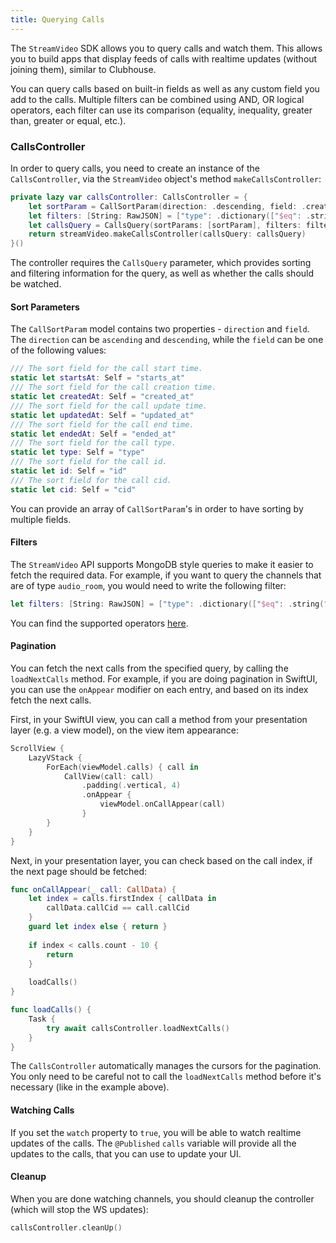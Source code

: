 ```yaml
---
title: Querying Calls
---
```


The `StreamVideo` SDK allows you to query calls and watch them. This allows you to build apps that display feeds of calls with realtime updates (without joining them), similar to Clubhouse.

You can query calls based on built-in fields as well as any custom field you add to the calls. Multiple filters can be combined using AND, OR logical operators, each filter can use its comparison (equality, inequality, greater than, greater or equal, etc.). 

### CallsController

In order to query calls, you need to create an instance of the `CallsController`, via the `StreamVideo` object's method `makeCallsController`:

```swift
private lazy var callsController: CallsController = {
    let sortParam = CallSortParam(direction: .descending, field: .createdAt)
    let filters: [String: RawJSON] = ["type": .dictionary(["$eq": .string("audio_room")])]
    let callsQuery = CallsQuery(sortParams: [sortParam], filters: filters, watch: true)
    return streamVideo.makeCallsController(callsQuery: callsQuery)
}()
```

The controller requires the `CallsQuery` parameter, which provides sorting and filtering information for the query, as well as whether the calls should be watched.

#### Sort Parameters

The `CallSortParam` model contains two properties - `direction` and `field`. The `direction` can be `ascending` and `descending`, while the `field` can be one of the following values:

```swift
/// The sort field for the call start time.
static let startsAt: Self = "starts_at"
/// The sort field for the call creation time.
static let createdAt: Self = "created_at"
/// The sort field for the call update time.
static let updatedAt: Self = "updated_at"
/// The sort field for the call end time.
static let endedAt: Self = "ended_at"
/// The sort field for the call type.
static let type: Self = "type"
/// The sort field for the call id.
static let id: Self = "id"
/// The sort field for the call cid.
static let cid: Self = "cid"
```

You can provide an array of `CallSortParam`'s in order to have sorting by multiple fields.

#### Filters

The `StreamVideo` API supports MongoDB style queries to make it easier to fetch the required data. For example, if you want to query the channels that are of type `audio_room`, you would need to write the following filter:

```swift
let filters: [String: RawJSON] = ["type": .dictionary(["$eq": .string("audio_room")])]
```

You can find the supported operators [here](https://getstream.io/chat/docs/ios-swift/query_syntax_operators/?language=swift&q=filter).

#### Pagination

You can fetch the next calls from the specified query, by calling the `loadNextCalls` method. For example, if you are doing pagination in SwiftUI, you can use the `onAppear` modifier on each entry, and based on its index fetch the next calls.

First, in your SwiftUI view, you can call a method from your presentation layer (e.g. a view model), on the view item appearance:

```swift
ScrollView {
    LazyVStack {
        ForEach(viewModel.calls) { call in
        	CallView(call: call)
            	.padding(.vertical, 4)
            	.onAppear {
                	viewModel.onCallAppear(call)
            	}
        }
    }
}
```

Next, in your presentation layer, you can check based on the call index, if the next page should be fetched:

```swift
func onCallAppear(_ call: CallData) {
    let index = calls.firstIndex { callData in
        callData.callCid == call.callCid
    }
    guard let index else { return }
    
    if index < calls.count - 10 {
        return
    }
    
    loadCalls()
}

func loadCalls() {
    Task {
        try await callsController.loadNextCalls()
    }
}
```

The `CallsController` automatically manages the cursors for the pagination. You only need to be careful not to call the `loadNextCalls` method before it's necessary (like in the example above).

#### Watching Calls

If you set the `watch` property to `true`, you will be able to watch realtime updates of the calls. The `@Published` `calls` variable will provide all the updates to the calls, that you can use to update your UI.

#### Cleanup

When you are done watching channels, you should cleanup the controller (which will stop the WS updates):

```swift
callsController.cleanUp()
```
